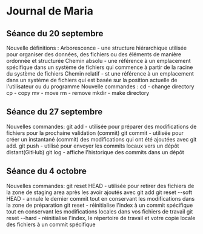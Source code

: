 # Journal de Maria  
## Séance du 20 septembre
  Nouvelle définitions :
          Arborescence - une structure hiérarchique utilisée pour organiser des données, des fichiers ou des éléments de manière ordonnée et structurée
          Chemin absolu - une référence à un emplacement spécifique dans un système de fichiers qui commence à partir de la racine du système de fichiers
          Chemin relatif - st une référence à un emplacement dans un système de fichiers qui est basée sur la position actuelle de l'utilisateur ou du programme
  Nouvelle commandes : 
          cd - change directory
          cp - copy
          mv - move
          rm - remove
          mkdir - make directory
## Séance du 27 septembre
  Nouvelles commandes:
          git add - utilisée pour préparer des modifications de fichiers pour la prochaine validation (commit)
          git commit - utilisée pour créer un instantané (commit) des modifications qui ont été ajoutées avec git add.
          git push - utilisé pour envoyer les commits locaux vers un dépôt distant(GitHub) 
          git log - affiche l'historique des commits dans un dépôt
## Séance du 4 octobre
  Nouvelles commandes:
          git reset HEAD - utilisée pour retirer des fichiers de la zone de staging area après les avoir ajoutés avec git add
          git reset --soft HEAD - annule le dernier commit tout en conservant les modifications dans la zone de préparation
          git reset - réinitialise l'index à un commit spécifique tout en conservant les modifications locales dans vos fichiers de travail
          git reset --hard - réinitialise l'index, le répertoire de travail et votre copie locale des fichiers à un commit spécifique


